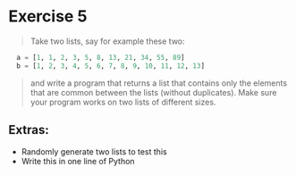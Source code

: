 # Exercise 5

> Take two lists, say for example these two:
```python
  a = [1, 1, 2, 3, 5, 8, 13, 21, 34, 55, 89]
  b = [1, 2, 3, 4, 5, 6, 7, 8, 9, 10, 11, 12, 13]
```
> and write a program that returns a list that contains only the elements that are common between the lists (without 
duplicates). Make sure your program works on two lists of different sizes.

## Extras:
- Randomly generate two lists to test this
- Write this in one line of Python 